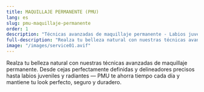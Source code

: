 ```yaml
---
title: MAQUILLAJE PERMANENTE (PMU)
lang: es
slug: pmu-maquillaje-permanente
order: 1
description: "Técnicas avanzadas de maquillaje permanente - Labios juveniles — Perfecto, seguro y duradero."
full-description: "Realza tu belleza natural con nuestras técnicas avanzadas de maquillaje permanente. Desde cejas perfectamente definidas y delineadores precisos hasta labios juveniles y radiantes — PMU te ahorra tiempo cada día y mantiene tu look perfecto, seguro y duradero."
image: "/images/service01.avif"
---
```

Realza tu belleza natural con nuestras técnicas avanzadas de maquillaje permanente. Desde cejas perfectamente definidas y delineadores precisos hasta labios juveniles y radiantes — PMU te ahorra tiempo cada día y mantiene tu look perfecto, seguro y duradero.